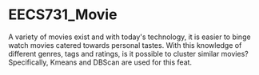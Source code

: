 # EECS731_Movie
A variety of movies exist and with today's technology, it is easier to binge watch movies catered towards personal tastes. With this knowledge of different genres, tags and ratings, is it possible to cluster similar movies? Specifically, Kmeans and DBScan are used for this feat.
